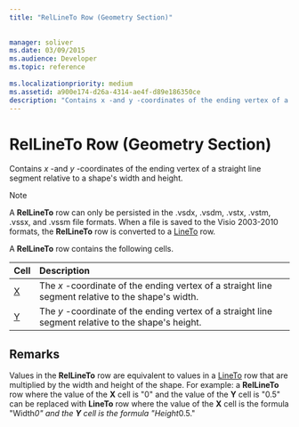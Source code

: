 ```yaml
---
title: "RelLineTo Row (Geometry Section)"
 
 
manager: soliver
ms.date: 03/09/2015
ms.audience: Developer
ms.topic: reference
 
ms.localizationpriority: medium
ms.assetid: a900e174-d26a-4314-ae4f-d89e186350ce
description: "Contains x -and y -coordinates of the ending vertex of a straight line segment relative to a shape's width and height."
---
```


# RelLineTo Row (Geometry Section)

Contains  *x*  -and  *y*  -coordinates of the ending vertex of a straight line segment relative to a shape's width and height. 
  
> [!NOTE]
> A **RelLineTo** row can only be persisted in the .vsdx, .vsdm, .vstx, .vstm, .vssx, and .vssm file formats. When a file is saved to the Visio 2003-2010 formats, the **RelLineTo** row is converted to a [LineTo](lineto-row-geometry-section.md) row. 
  
A **RelLineTo** row contains the following cells. 
  
|**Cell**|**Description**|
|:-----|:-----|
|[X](x-cell-geometry-section.md) <br/> |The *x*  -coordinate of the ending vertex of a straight line segment relative to the shape's width. |
|[Y](y-cell-geometry-section.md) <br/> |The *y*  -coordinate of the ending vertex of a straight line segment relative to the shape's height. |
   
## Remarks

Values in the **RelLineTo** row are equivalent to values in a [LineTo](lineto-row-geometry-section.md) row that are multiplied by the width and height of the shape. For example: a **RelLineTo** row where the value of the **X** cell is "0" and the value of the **Y** cell is "0.5" can be replaced with **LineTo** row where the value of the **X** cell is the formula "Width*0" and the **Y** cell is the formula "Height*0.5." 
  

